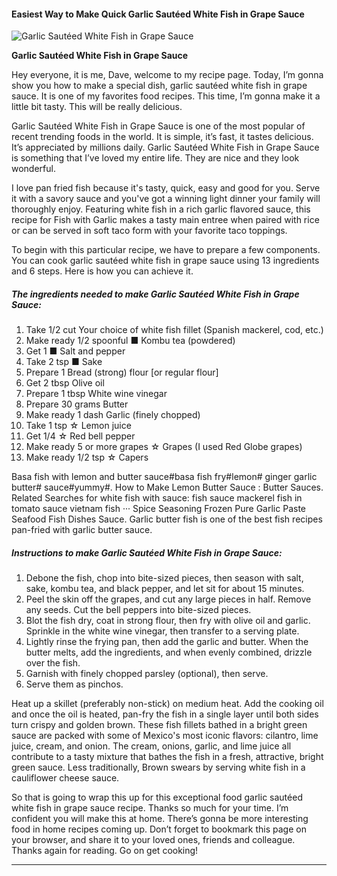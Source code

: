             

#### Easiest Way to Make Quick Garlic Sautéed White Fish in Grape Sauce

![Garlic Sautéed White Fish in Grape Sauce](https://img-global.cpcdn.com/recipes/6444352814448640/751x532cq70/garlic-sauteed-white-fish-in-grape-sauce-recipe-main-photo.jpg)

**Garlic Sautéed White Fish in Grape Sauce**

Hey everyone, it is me, Dave, welcome to my recipe page. Today, I’m gonna show you how to make a special dish, garlic sautéed white fish in grape sauce. It is one of my favorites food recipes. This time, I’m gonna make it a little bit tasty. This will be really delicious.

Garlic Sautéed White Fish in Grape Sauce is one of the most popular of recent trending foods in the world. It is simple, it’s fast, it tastes delicious. It’s appreciated by millions daily. Garlic Sautéed White Fish in Grape Sauce is something that I’ve loved my entire life. They are nice and they look wonderful.

I love pan fried fish because it's tasty, quick, easy and good for you. Serve it with a savory sauce and you've got a winning light dinner your family will thoroughly enjoy. Featuring white fish in a rich garlic flavored sauce, this recipe for Fish with Garlic makes a tasty main entree when paired with rice or can be served in soft taco form with your favorite taco toppings.

To begin with this particular recipe, we have to prepare a few components. You can cook garlic sautéed white fish in grape sauce using 13 ingredients and 6 steps. Here is how you can achieve it.

##### The ingredients needed to make Garlic Sautéed White Fish in Grape Sauce:

1.  Take 1/2 cut Your choice of white fish fillet (Spanish mackerel, cod, etc.)
2.  Make ready 1/2 spoonful ■ Kombu tea (powdered)
3.  Get 1 ■ Salt and pepper
4.  Take 2 tsp ■ Sake
5.  Prepare 1 Bread (strong) flour \[or regular flour\]
6.  Get 2 tbsp Olive oil
7.  Prepare 1 tbsp White wine vinegar
8.  Prepare 30 grams Butter
9.  Make ready 1 dash Garlic (finely chopped)
10.  Take 1 tsp ☆ Lemon juice
11.  Get 1/4 ☆ Red bell pepper
12.  Make ready 5 or more grapes ☆ Grapes (I used Red Globe grapes)
13.  Make ready 1/2 tsp ☆ Capers

Basa fish with lemon and butter sauce#basa fish fry#lemon# ginger garlic butter# sauce#yummy#. How to Make Lemon Butter Sauce : Butter Sauces. Related Searches for white fish with sauce: fish sauce mackerel fish in tomato sauce vietnam fish ··· Spice Seasoning Frozen Pure Garlic Paste Seafood Fish Dishes Sauce. Garlic butter fish is one of the best fish recipes pan-fried with garlic butter sauce.

##### Instructions to make Garlic Sautéed White Fish in Grape Sauce:

1.  Debone the fish, chop into bite-sized pieces, then season with salt, sake, kombu tea, and black pepper, and let sit for about 15 minutes.
2.  Peel the skin off the grapes, and cut any large pieces in half. Remove any seeds. Cut the bell peppers into bite-sized pieces.
3.  Blot the fish dry, coat in strong flour, then fry with olive oil and garlic. Sprinkle in the white wine vinegar, then transfer to a serving plate.
4.  Lightly rinse the frying pan, then add the garlic and butter. When the butter melts, add the ingredients, and when evenly combined, drizzle over the fish.
5.  Garnish with finely chopped parsley (optional), then serve.
6.  Serve them as pinchos.

Heat up a skillet (preferably non-stick) on medium heat. Add the cooking oil and once the oil is heated, pan-fry the fish in a single layer until both sides turn crispy and golden brown. These fish fillets bathed in a bright green sauce are packed with some of Mexico's most iconic flavors: cilantro, lime juice, cream, and onion. The cream, onions, garlic, and lime juice all contribute to a tasty mixture that bathes the fish in a fresh, attractive, bright green sauce. Less traditionally, Brown swears by serving white fish in a cauliflower cheese sauce.

So that is going to wrap this up for this exceptional food garlic sautéed white fish in grape sauce recipe. Thanks so much for your time. I’m confident you will make this at home. There’s gonna be more interesting food in home recipes coming up. Don’t forget to bookmark this page on your browser, and share it to your loved ones, friends and colleague. Thanks again for reading. Go on get cooking!

* * *